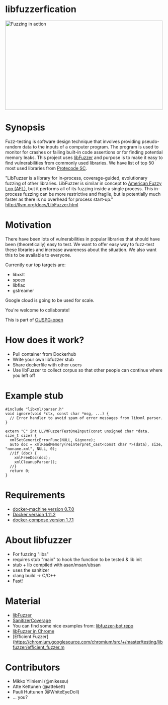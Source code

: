 
# libfuzzerfication

<img src="https://raw.githubusercontent.com/ouspg/libfuzzerfication/master/pictures/fuzzing.png" width="500" height="284" alt="Fuzzing in action">


# Synopsis
Fuzz-testing is software design technique that involves providing pseudo-random data to the inputs of a computer program. The program is used to monitor for crashes or failing built-in code assertions or for finding potential memory leaks. This project uses [libFuzzer](http://llvm.org/docs/LibFuzzer.html) and purpose is to make it easy to find vulnerabilities from commonly used libraries. We have list of top 50 most used libraries from [Protecode SC](http://www.codenomicon.com/products/appcheck/).

"LibFuzzer is a library for in-process, coverage-guided, evolutionary fuzzing of other libraries.
LibFuzzer is similar in concept to [American Fuzzy Lop (AFL)](http://lcamtuf.coredump.cx/afl/), but it performs all of its fuzzing inside a single process. This in-process fuzzing can be more restrictive and fragile, but is potentially much faster as there is no overhead for process start-up."
http://llvm.org/docs/LibFuzzer.html

# Motivation
There have been lots of vulnerabilities in popular libraries that should have been (theoretically) easy to test. We want to offer easy way to fuzz-test these libraries and increase awareness about the situation. We also want this to be available to everyone.

Currently our top targets are:
* libxslt
* speex
* libflac
* gstreamer

Google cloud is going to be used for scale.

You're welcome to collaborate!

This is part of [OUSPG-open](https://github.com/ouspg/ouspg-open)

# How does it work?
* Pull container from Dockerhub
* Write your own libfuzzer stub
* Share dockerfile with other users
* Use libFuzzer to collect corpus so that other people can continue where you left off

# Example stub
```
#include "libxml/parser.h"
void ignore(void *ctx, const char *msg, ...) {
  // Error handler to avoid spam of error messages from libxml parser.
}

extern "C" int LLVMFuzzerTestOneInput(const unsigned char *data, size_t size) {
  xmlSetGenericErrorFunc(NULL, &ignore);
  auto doc = xmlReadMemory(reinterpret_cast<const char *>(data), size, "noname.xml", NULL, 0);
  //if (doc) {
    xmlFreeDoc(doc);
    xmlCleanupParser();
  //}
  return 0;
}
```

# Requirements
* [docker-machine version 0.7.0](https://docs.docker.com/machine/)
* [Docker version 1.11.2](https://www.docker.com/)
* [docker-compose version 1.7.1](https://docs.docker.com/compose/)

# About libfuzzer
* For fuzzing "libs"
* requires stub "main" to hook the function to be tested & lib init
* stub + lib compiled with asan/msan/ubsan
* uses the sanitizer
* clang build -> C/C++
* Fast!

# Material

* [libFuzzer](http://llvm.org/docs/LibFuzzer.html)
* [SanitizerCoverage](http://clang.llvm.org/docs/SanitizerCoverage.html)
* You can find some nice examples from: [libfuzzer-bot repo](https://github.com/google/libfuzzer-bot)
* [libFuzzer in Chrome](https://chromium.googlesource.com/chromium/src/+/master/testing/libfuzzer/README.md)
* [Efficient Fuzzer](https://chromium.googlesource.com/chromium/src/+/master/testing/libfuzzer/efficient_fuzzer.m

# Contributors
* Mikko Yliniemi (@mikessu)
* Atte Kettunen (@attekett)
* Pauli Huttunen (@WhiteEyeDoll)
* ... you?
